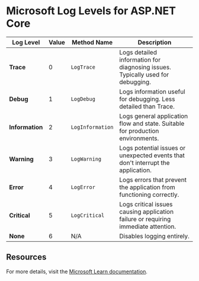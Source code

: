 # Microsoft Log Levels for ASP.NET Core

| Log Level       | Value | Method Name      | Description                                                                        |
| --------------- | ----- | ---------------- | ---------------------------------------------------------------------------------- |
| **Trace**       | 0     | `LogTrace`       | Logs detailed information for diagnosing issues. Typically used for debugging.     |
| **Debug**       | 1     | `LogDebug`       | Logs information useful for debugging. Less detailed than Trace.                   |
| **Information** | 2     | `LogInformation` | Logs general application flow and state. Suitable for production environments.     |
| **Warning**     | 3     | `LogWarning`     | Logs potential issues or unexpected events that don't interrupt the application.   |
| **Error**       | 4     | `LogError`       | Logs errors that prevent the application from functioning correctly.               |
| **Critical**    | 5     | `LogCritical`    | Logs critical issues causing application failure or requiring immediate attention. |
| **None**        | 6     | N/A              | Disables logging entirely.                                                         |

## Resources

For more details, visit the [Microsoft Learn documentation](https://learn.microsoft.com/en-us/aspnet/core/fundamentals/logging/?view=aspnetcore-9.0).
